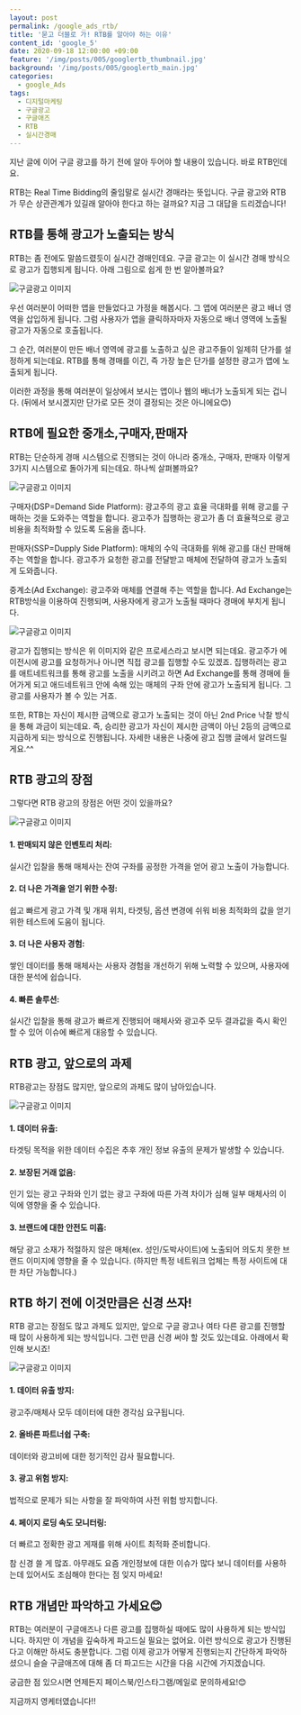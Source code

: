 ```yaml
---
layout: post
permalink: /google_ads_rtb/
title: '묻고 더블로 가! RTB를 알아야 하는 이유'
content_id: 'google_5'
date: 2020-09-18 12:00:00 +09:00
feature: '/img/posts/005/googlertb_thumbnail.jpg'
background: '/img/posts/005/googlertb_main.jpg'
categories:  
  - google_Ads
tags:
  - 디지털마케팅
  - 구글광고
  - 구글애즈
  - RTB
  - 실시간경매
---
```


지난 글에 이어 구글 광고를 하기 전에 알아 두어야 할 내용이 있습니다. 바로 RTB인데요.

RTB는 Real Time Bidding의 줄임말로 실시간 경매라는 뜻입니다. 구글 광고와 RTB가 무슨 상관관계가 있길래 알아야 한다고 하는 걸까요? 지금 그 대답을 드리겠습니다!

## **RTB를 통해 광고가 노출되는 방식** ##

RTB는 좀 전에도 말씀드렸듯이 실시간 경매인데요. 구글 광고는 이 실시간 경매 방식으로 광고가 집행되게 됩니다. 아래 그림으로 쉽게 한 번 알아볼까요?

![구글광고 이미지](/img/posts/005/001.jpg)

우선 여러분이 어떠한 앱을 만들었다고 가정을 해봅시다. 그 앱에 여러분은 광고 배너 영역을 삽입하게 됩니다. 그럼 사용자가 앱을 클릭하자마자 자동으로 배너 영역에 노출될 광고가 자동으로 호출됩니다.

그 순간, 여러분이 만든 배너 영역에 광고를 노출하고 싶은 광고주들이 일제히 단가를 설정하게 되는데요. RTB를 통해 경매를 이긴, 즉 가장 높은 단가를 설정한 광고가 앱에 노출되게 됩니다.

이러한 과정을 통해 여러분이 일상에서 보시는 앱이나 웹의 배너가 노출되게 되는 겁니다. (뒤에서 보시겠지만 단가로 모든 것이 결정되는 것은 아니에요😊)

## **RTB에 필요한 중개소,구매자,판매자** ##

RTB는 단순하게 경매 시스템으로 진행되는 것이 아니라 중개소, 구매자, 판매자 이렇게 3가지 시스템으로 돌아가게 되는데요. 하나씩 살펴볼까요?

![구글광고 이미지](/img/posts/005/002.jpg)

구매자(DSP=Demand Side Platform): 광고주의 광고 효율 극대화를 위해 광고를 구매하는 것을 도와주는 역할을 합니다. 광고주가 집행하는 광고가 좀 더 효율적으로 광고 비용을 최적화할 수 있도록 도움을 줍니다.

판매자(SSP=Dupply Side Platform): 매체의 수익 극대화를 위해 광고를 대신 판매해주는 역할을 합니다. 광고주가 요청한 광고를 전달받고 매체에 전달하여 광고가 노출되게 도와줍니다.

중계소(Ad Exchange): 광고주와 매체를 연결해 주는 역할을 합니다. Ad Exchange는 RTB방식을 이용하여 진행되며, 사용자에게 광고가 노출될 때마다 경매에 부치게 됩니다.

![구글광고 이미지](/img/posts/005/003.jpg)

광고가 집행되는 방식은 위 이미지와 같은 프로세스라고 보시면 되는데요. 광고주가 에이전시에 광고를 요청하거나 아니면 직접 광고를 집행할 수도 있겠죠. 집행하려는 광고를 애트네트워크를 통해 광고를 노출을 시키려고 하면 Ad Exchange를 통해 경매에 들어가게 되고 애드네트워크 안에 속해 있는 매체의 구좌 안에 광고가 노출되게 됩니다. 그 광고를 사용자가 볼 수 있는 거죠.

또한, RTB는 자신이 제시한 금액으로 광고가 노출되는 것이 아닌 2nd Price 낙찰 방식을 통해 과금이 되는데요. 즉, 승리한 광고가 자신이 제시한 금액이 아닌 2등의 금액으로 지급하게 되는 방식으로 진행됩니다. 자세한 내용은 나중에 광고 집행 글에서 알려드릴게요.^^

## **RTB 광고의 장점** ##

그렇다면 RTB 광고의 장점은 어떤 것이 있을까요?

![구글광고 이미지](/img/posts/005/004.jpg)

<h4>1. 판매되지 않은 인벤토리 처리:</h4> 실시간 입찰을 통해 매체사는 잔여 구좌를 공정한 가격을 얻어 광고 노출이 가능합니다.

<h4>2. 더 나은 가격을 얻기 위한 수정:</h4> 쉽고 빠르게 광고 가격 및 개재 위치, 타겟팅, 옵션 변경에 쉬워 비용 최적화의 값을 얻기 위한 테스트에 도움이 됩니다.

<h4>3. 더 나은 사용자 경험:</h4> 쌓인 데이터를 통해 매체사는 사용자 경험을 개선하기 위해 노력할 수 있으며, 사용자에 대한 분석에 쉽습니다.

<h4>4. 빠른 솔루션:</h4> 실시간 입찰을 통해 광고가 빠르게 진행되어 매체사와 광고주 모두 결과값을 즉시 확인할 수 있어 이슈에 빠르게 대응할 수 있습니다.

## **RTB 광고, 앞으로의 과제** ##

RTB광고는 장점도 많지만, 앞으로의 과제도 많이 남아있습니다.

![구글광고 이미지](/img/posts/005/005.jpg)

<h4>1. 데이터 유출:</h4> 타겟팅 목적을 위한 데이터 수집은 추후 개인 정보 유출의 문제가 발생할 수 있습니다.

<h4>2. 보장된 거래 없음:</h4> 인기 있는 광고 구좌와 인기 없는 광고 구좌에 따른 가격 차이가 심해 일부 매체사의 이익에 영향을 줄 수 있습니다.

<h4>3. 브랜드에 대한 안전도 미흡:</h4> 해당 광고 소재가 적절하지 않은 매체(ex. 성인/도박사이트)에 노출되어 의도치 못한 브랜드 이미지에 영향을 줄 수 있습니다. (하지만 특정 네트워크 업체는 특정 사이트에 대한 차단 가능합니다.)

## **RTB 하기 전에 이것만큼은 신경 쓰자!** ##

RTB 광고는 장점도 많고 과제도 있지만, 앞으로 구글 광고나 여타 다른 광고를 진행할 때 많이 사용하게 되는 방식입니다. 그런 만큼 신경 써야 할 것도 있는데요. 아래에서 확인해 보시죠!

![구글광고 이미지](/img/posts/005/006.jpg)

<h4>1. 데이터 유출 방지:</h4> 광고주/매체사 모두 데이터에 대한 경각심 요구됩니다.

<h4>2. 올바른 파트너쉽 구축:</h4> 데이터와 광고비에 대한 정기적인 감사 필요합니다.

<h4>3. 광고 위험 방지:</h4> 법적으로 문제가 되는 사항을 잘 파악하여 사전 위험 방지합니다.

<h4>4. 페이지 로딩 속도 모니터링:</h4> 더 빠르고 정확한 광고 게재를 위해 사이트 최적화 준비합니다.

참 신경 쓸 게 많죠. 아무래도 요즘 개인정보에 대한 이슈가 많다 보니 데이터를 사용하는데 있어서도 조심해야 한다는 점 잊지 마세요!

## **RTB 개념만 파악하고 가세요😊** ##

RTB는 여러분이 구글애즈나 다른 광고를 집행하실 때에도 많이 사용하게 되는 방식입니다. 하지만 이 개념을 깊숙하게 파고드실 필요는 없어요. 이런 방식으로 광고가 진행된다고 이해만 하셔도 충분합니다. 그럼 이제 광고가 어떻게 진행되는지 간단하게 파악하셨으니 슬슬 구글애즈에 대해 좀 더 파고드는 시간을 다음 시간에 가지겠습니다.

궁금한 점 있으시면 언제든지 페이스북/인스타그램/메일로 문의하세요!😊 

지금까지 영케터였습니다!!

